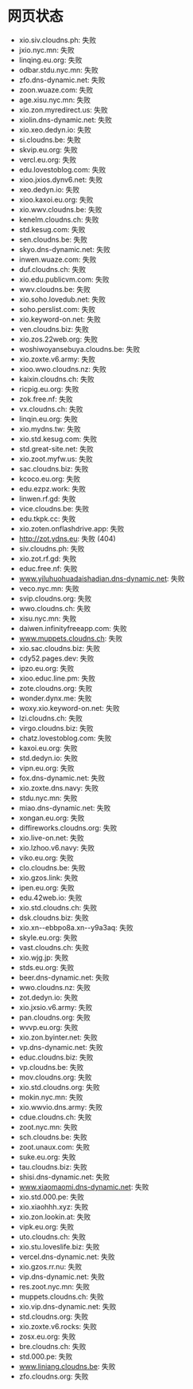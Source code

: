 # 网页状态
- xio.siv.cloudns.ph: 失败
- jxio.nyc.mn: 失败
- linqing.eu.org: 失败
- odbar.stdu.nyc.mn: 失败
- zfo.dns-dynamic.net: 失败
- zoon.wuaze.com: 失败
- age.xisu.nyc.mn: 失败
- xio.zon.myredirect.us: 失败
- xiolin.dns-dynamic.net: 失败
- xio.xeo.dedyn.io: 失败
- si.cloudns.be: 失败
- skvip.eu.org: 失败
- vercl.eu.org: 失败
- edu.lovestoblog.com: 失败
- xioo.jxios.dynv6.net: 失败
- xeo.dedyn.io: 失败
- xioo.kaxoi.eu.org: 失败
- xio.wwv.cloudns.be: 失败
- kenelm.cloudns.ch: 失败
- std.kesug.com: 失败
- sen.cloudns.be: 失败
- skyo.dns-dynamic.net: 失败
- inwen.wuaze.com: 失败
- duf.cloudns.ch: 失败
- xio.edu.publicvm.com: 失败
- wwv.cloudns.be: 失败
- xio.soho.lovedub.net: 失败
- soho.perslist.com: 失败
- xio.keyword-on.net: 失败
- ven.cloudns.biz: 失败
- xio.zos.22web.org: 失败
- woshiwoyansebuya.cloudns.be: 失败
- xio.zoxte.v6.army: 失败
- xioo.wwo.cloudns.nz: 失败
- kaixin.cloudns.ch: 失败
- ricpig.eu.org: 失败
- zok.free.nf: 失败
- vx.cloudns.ch: 失败
- linqin.eu.org: 失败
- xio.mydns.tw: 失败
- xio.std.kesug.com: 失败
- std.great-site.net: 失败
- xio.zoot.myfw.us: 失败
- sac.cloudns.biz: 失败
- kcoco.eu.org: 失败
- edu.ezpz.work: 失败
- linwen.rf.gd: 失败
- vice.cloudns.be: 失败
- edu.tkpk.cc: 失败
- xio.zoten.onflashdrive.app: 失败
- http://zot.ydns.eu: 失败 (404)
- siv.cloudns.ph: 失败
- xio.zot.rf.gd: 失败
- educ.free.nf: 失败
- www.yiluhuohuadaishadian.dns-dynamic.net: 失败
- veco.nyc.mn: 失败
- svip.cloudns.org: 失败
- wwo.cloudns.ch: 失败
- xisu.nyc.mn: 失败
- daiwen.infinityfreeapp.com: 失败
- www.muppets.cloudns.ch: 失败
- xio.sac.cloudns.biz: 失败
- cdy52.pages.dev: 失败
- ipzo.eu.org: 失败
- xioo.educ.line.pm: 失败
- zote.cloudns.org: 失败
- wonder.dynx.me: 失败
- woxy.xio.keyword-on.net: 失败
- lzi.cloudns.ch: 失败
- virgo.cloudns.biz: 失败
- chatz.lovestoblog.com: 失败
- kaxoi.eu.org: 失败
- std.dedyn.io: 失败
- vipn.eu.org: 失败
- fox.dns-dynamic.net: 失败
- xio.zoxte.dns.navy: 失败
- stdu.nyc.mn: 失败
- miao.dns-dynamic.net: 失败
- xongan.eu.org: 失败
- diffireworks.cloudns.org: 失败
- xio.live-on.net: 失败
- xio.lzhoo.v6.navy: 失败
- viko.eu.org: 失败
- clo.cloudns.be: 失败
- xio.gzos.link: 失败
- ipen.eu.org: 失败
- edu.42web.io: 失败
- xio.std.cloudns.ch: 失败
- dsk.cloudns.biz: 失败
- xio.xn--ebbpo8a.xn--y9a3aq: 失败
- skyle.eu.org: 失败
- vast.cloudns.ch: 失败
- xio.wjg.jp: 失败
- stds.eu.org: 失败
- beer.dns-dynamic.net: 失败
- wwo.cloudns.nz: 失败
- zot.dedyn.io: 失败
- xio.jxsio.v6.army: 失败
- pan.cloudns.org: 失败
- wvvp.eu.org: 失败
- xio.zon.byinter.net: 失败
- vp.dns-dynamic.net: 失败
- educ.cloudns.biz: 失败
- vp.cloudns.be: 失败
- mov.cloudns.org: 失败
- xio.std.cloudns.org: 失败
- mokin.nyc.mn: 失败
- xio.wwvio.dns.army: 失败
- cdue.cloudns.ch: 失败
- zoot.nyc.mn: 失败
- sch.cloudns.be: 失败
- zoot.unaux.com: 失败
- suke.eu.org: 失败
- tau.cloudns.biz: 失败
- shisi.dns-dynamic.net: 失败
- www.xiaomaomi.dns-dynamic.net: 失败
- xio.std.000.pe: 失败
- xio.xiaohhh.xyz: 失败
- xio.zon.lookin.at: 失败
- vipk.eu.org: 失败
- uto.cloudns.ch: 失败
- xio.stu.loveslife.biz: 失败
- vercel.dns-dynamic.net: 失败
- xio.gzos.rr.nu: 失败
- vip.dns-dynamic.net: 失败
- res.zoot.nyc.mn: 失败
- muppets.cloudns.ch: 失败
- xio.vip.dns-dynamic.net: 失败
- std.cloudns.org: 失败
- xio.zoxte.v6.rocks: 失败
- zosx.eu.org: 失败
- bre.cloudns.ch: 失败
- std.000.pe: 失败
- www.liniang.cloudns.be: 失败
- zfo.cloudns.org: 失败
